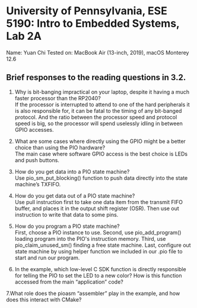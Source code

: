 # University of Pennsylvania, ESE 5190: Intro to Embedded Systems, Lab 2A

   Name: Yuan Chi
   Tested on: MacBook Air (13-inch, 2019), macOS Monterey 12.6

## Brief responses to the reading questions in 3.2.

1. Why is bit-banging impractical on your laptop, despite it having a much faster processor than the RP2040?<br>
If the processor is interrupted to attend to one of the hard peripherals it is also responsible for, it can be fatal to the timing of any bit-banged protocol. And the ratio between the processor speed and protocol speed is big, so the processor will spend uselessly idling in between GPIO accesses.

2. What are some cases where directly using the GPIO might be a better choice than using the PIO hardware?<br>
The main case where software GPIO access is the best choice is LEDs and push buttons.

3. How do you get data into a PIO state machine?<br>
Use pio_sm_put_blocking() function to push data directly into the state machine’s TXFIFO.

4. How do you get data out of a PIO state machine?<br>
Use pull instruction first to take one data item from the transmit FIFO buffer, and places it in the output shift register (OSR). Then use out instruction  to write that data to some pins.

5. How do you program a PIO state machine?<br>
First, choose a PIO instance to use. Second, use pio_add_program() loading program into the PIO's instruction memory. Third, use pio_claim_unused_sm() finding a free state machine. Last, configure out state machine by using helper function we included in our .pio file to start and run our program.

6. In the example, which low-level C SDK function is directly responsible for telling the PIO to set the LED to a new color? How is this function accessed from the main “application” code?<br>

7.What role does the pioasm “assembler” play in the example, and how does this interact with CMake?<br>
